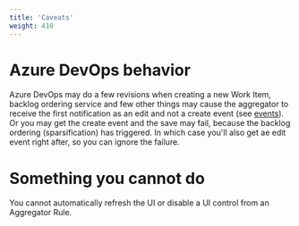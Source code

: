 ```yaml
---
title: 'Caveats'
weight: 410
---
```


# Azure DevOps behavior

Azure DevOps may do a few revisions when creating a new Work Item, backlog ordering service and few other things may cause the aggregator to receive the first notification as an edit and not a create event (see [events](../../rules/common-rule-objects/#event-variable-v0911)). Or you may get the create event and the save may fail, because the backlog ordering (sparsification) has triggered. In which case you'll also get ae edit event right after, so you can ignore the failure.

# Something you cannot do

You cannot automatically refresh the UI or disable a UI control from an Aggregator Rule.
